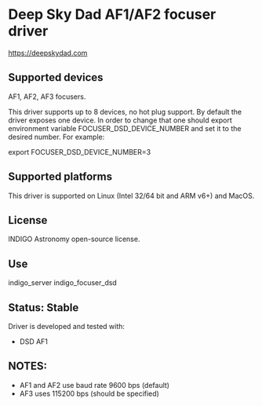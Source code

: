 # Deep Sky Dad AF1/AF2 focuser driver

https://deepskydad.com

## Supported devices

AF1, AF2, AF3 focusers.

This driver supports up to 8 devices, no hot plug support. By default the driver exposes one device.
In order to change that one should export environment variable FOCUSER_DSD_DEVICE_NUMBER and set it to the desired number. For example:

export FOCUSER_DSD_DEVICE_NUMBER=3

## Supported platforms

This driver is supported on Linux (Intel 32/64 bit and ARM v6+) and MacOS.

## License

INDIGO Astronomy open-source license.

## Use

indigo_server indigo_focuser_dsd

## Status: Stable

Driver is developed and tested with:
* DSD AF1

## NOTES:
* AF1 and AF2 use baud rate 9600 bps (default)
* AF3 uses 115200 bps (should be specified)
